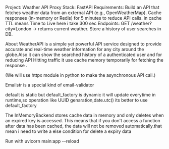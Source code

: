 Project: Weather API Proxy
Stack: FastAPI 
Requirements:
Build an API that fetches weather data from an external API (e.g., OpenWeatherMap).
Cache responses (in-memory or Redis) for 5 minutes to reduce API calls.
in cache TTL means Time to Live  here i take 300 sec
Endpoints:
GET /weather?city=London → returns current weather.
Store a history of user searches in DB.


About
WeatherAPI is a simple yet powerful API service designed to provide accurate and real-time weather information 
for any city around the globe.Also it can show the searched history of a authenticated user and for reducing API 
Hitting traffic it use cache memory temporarily for fetching the response .


(We will use httpx module in python to make the asynchronous API call.)

Emailstr is a special kind of email-validator

default is static but default_factory is dynamic it will update everytime in runtime,so operation like UUID genaration,date.utc() its better to use default_factory


The InMemoryBackend stores cache data in memory and only deletes when an expired key is accessed. This means that if you don't access a function after data has been cached, the data will not be removed automatically.that mean i need to write a else condition for delete a expiry data




Run with uvicorn main:app --reload
